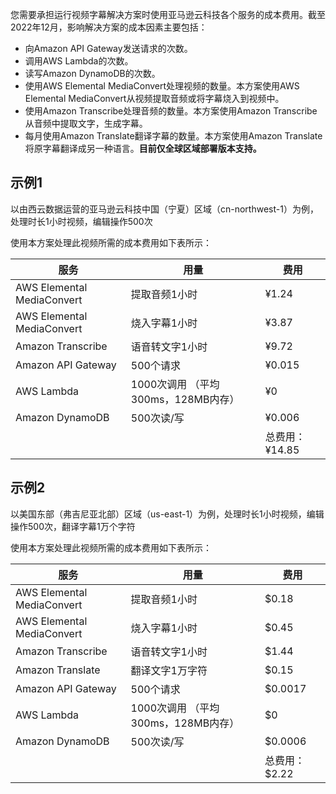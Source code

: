 您需要承担运行视频字幕解决方案时使用亚马逊云科技各个服务的成本费用。截至2022年12月，影响解决方案的成本因素主要包括：

- 向Amazon API Gateway发送请求的次数。
- 调用AWS Lambda的次数。
- 读写Amazon DynamoDB的次数。
- 使用AWS Elemental MediaConvert处理视频的数量。本方案使用AWS Elemental MediaConvert从视频提取音频或将字幕烧入到视频中。
- 使用Amazon Transcribe处理音频的数量。本方案使用Amazon Transcribe从音频中提取文字，生成字幕。
- 每月使用Amazon Translate翻译字幕的数量。本方案使用Amazon Translate将原字幕翻译成另一种语言。**目前仅全球区域部署版本支持。**

## 示例1

以由西云数据运营的亚马逊云科技中国（宁夏）区域（cn-northwest-1）为例，处理时长1小时视频，编辑操作500次

使用本方案处理此视频所需的成本费用如下表所示：

| 服务 | 用量 | 费用 |
|---|---|---|
| AWS Elemental MediaConvert | 提取音频1小时 | ¥1.24 |
| AWS Elemental MediaConvert | 烧入字幕1小时 | ¥3.87 |
| Amazon Transcribe | 语音转文字1小时 | ¥9.72 |
| Amazon API Gateway | 500个请求 | ¥0.015 |
| AWS Lambda | 1000次调用 （平均300ms，128MB内存） | ¥0 |
| Amazon DynamoDB | 500次读/写 | ¥0.006 |
|  |  | 总费用：¥14.85 |

## 示例2

以美国东部（弗吉尼亚北部）区域（us-east-1）为例，处理时长1小时视频，编辑操作500次，翻译字幕1万个字符

使用本方案处理此视频所需的成本费用如下表所示：

| 服务 | 用量 | 费用 |
|---|---|---|
| AWS Elemental MediaConvert | 提取音频1小时 | $0.18     |
| AWS Elemental MediaConvert | 烧入字幕1小时 | $0.45     |
| Amazon Transcribe | 语音转文字1小时 | $1.44 |
| Amazon Translate | 翻译文字1万字符 | $0.15 |
| Amazon API Gateway | 500个请求 | $0.0017 |
| AWS Lambda | 1000次调用 （平均300ms，128MB内存） | $0 |
| Amazon DynamoDB | 500次读/写 | $0.0006 |
|  |  | 总费用：$2.22 |
